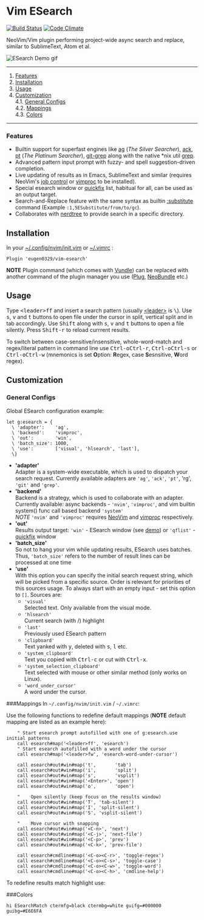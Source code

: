 # Vim ESearch

[![Build Status](https://travis-ci.org/eugen0329/vim-esearch.svg?branch=master)](https://travis-ci.org/eugen0329/vim-esearch)
[![Code Climate](https://codeclimate.com/github/eugen0329/vim-esearch/badges/gpa.svg)](https://codeclimate.com/github/eugen0329/vim-esearch)

NeoVim/Vim plugin performing project-wide async search and replace, similar to
SublimeText, Atom et al.

![ESearch Demo gif](https://raw.githubusercontent.com/eugen0329/vim-esearch/master/.github/demo.gif)

---
1. [Features](#features)
2. [Installation](#installation)
3. [Usage](#usage)
4. [Customization](#customization)  
4.1. [General Configs](#general-configs)  
4.2. [Mappings](#mappings)  
4.3. [Colors](#colors)  

---

### Features
* Builtin support for superfast engines like
[ag](https://github.com/ggreer/the_silver_searcher#installing) (_The Silver Searcher_),
[ack](http://beyondgrep.com/install/),
[pt](https://github.com/monochromegane/the_platinum_searcher#installation) (_The Platinum Searcher_),
[git-grep](https://git-scm.com/docs/git-grep) along with the
native \*nix util [grep](http://linux.die.net/man/1/grep).
* Advanced pattern input prompt with fuzzy- and spell suggestion-driven completion.
* Live updating of results as in Emacs, SublimeText and similar (requires NeoVim's [job control](https://neovim.io/doc/user/job_control.html) or [vimproc](https://github.com/Shougo/vimproc.vim#install) to be installed).
* Special esearch window or [quickfix](https://neovim.io/doc/user/quickfix.html#quickfix) list, habitual for all, can be used as an output target.
* Search-and-Replace feature with the same syntax as builtin [:substitute](https://neovim.io/doc/user/change.html#:substitute) command (Example `:1,5ESubstitute/from/to/gc`).
* Collaborates with [nerdtree](https://github.com/scrooloose/nerdtree#intro) to provide search in a specific directory.

## Installation

In your [~/.config/nvim/init.vim](https://neovim.io/doc/user/starting.html#vimrc) or  [~/.vimrc](http://vimdoc.sourceforge.net/htmldoc/starting.html#.vimrc) :
```vim
Plugin 'eugen0329/vim-esearch'
```

**NOTE**
Plugin command (which comes with [Vundle](https://github.com/VundleVim/Vundle.vim)) can be replaced with 
another command of the plugin manager you use ([Plug](https://github.com/junegunn/vim-plug#installation),
[NeoBundle](https://github.com/Shougo/neobundle.vim#1-install-neobundle) etc.)

## Usage

Type <kbd>\<leader></kbd><kbd>f</kbd><kbd>f</kbd> and insert a search pattern (usually [\<leader>](https://neovim.io/doc/user/map.html#mapleader) is <kbd>\\</kbd>).
Use <kbd>s</kbd>, <kbd>v</kbd> and <kbd>t</kbd> buttons to open file under the
cursor in split, vertical split and in tab accordingly. Use <kbd>Shift</kbd>
along with <kbd>s</kbd>, <kbd>v</kbd> and <kbd>t</kbd> buttons to open a file silently. Press <kbd>Shift-r</kbd> to reload
currrent results.

To switch between case-sensitive/insensitive, whole-word-match and regex/literal pattern in command
line use <kbd>Ctrl-o</kbd><kbd>Ctrl-r</kbd>, <kbd>Ctrl-o</kbd><kbd>Ctrl-s</kbd> or <kbd>Ctrl-o</kbd><kbd>Ctrl-w</kbd> (mnemonics is set **O**ption: **R**egex,
case **S**esnsitive, **W**ord regex).

## Customization

### General Configs

Global ESearch configuration example:

```vim
let g:esearch = {
  \ 'adapter':    'ag',
  \ 'backend':    'vimproc',
  \ 'out':        'win',
  \ 'batch_size': 1000,
  \ 'use':        ['visual', 'hlsearch', 'last'],
  \}
```

* __'adapter'__<br>
  Adapter is a system-wide executable, which is used to dispatch your search
  request. Currently available adapters are `'ag'`, `'ack'`, `'pt'`, 'rg', `'git'` and `'grep'`.
* __'backend'__<br>
  Backend is a strategy, which is used to collaborate with an adapter. Currently available:
  async backends - `'nvim'`, `'vimproc'`, and vim builtin system() func call based backend
  `'system'`<br>
  _NOTE_ `'nvim'` and `'vimproc'` requires [NeoVim](https://github.com/neovim/neovim#readme) and  [vimproc](https://github.com/Shougo/vimproc.vim#install) respectively.
* __'out'__<br>
  Results output target: `'win'` - ESearch window (see [demo](#vim-esearch)) or `'qflist'` - [quickfix](https://neovim.io/doc/user/quickfix.html#quickfix) window
* __'batch_size'__<br>
  So not to hang your vim while updating results, ESearch uses batches. Thus,
  `'batch_size'` refers to the number of result lines can be processed at one time
* __'use'__<br>
  With this option you can specify the initial search request string, which will be
  picked from a specific source. Order is relevant for priorities of this sources usage. To always start with an empty input - set this option to `[]`. Sources are:
    * `'visual'`<br>
      Selected text. Only available from the visual mode.
    * `'hlsearch'`<br>
      Current search (with /) highlight
    * `'last'`<br>
      Previously used ESearch pattern
    * `'clipboard'`<br>
      Text yanked with <kbd>y</kbd>, deleted with <kbd>s</kbd>, <kbd>l</kbd> etc.<br>
    * `'system_clipboard'`<br>
      Text you copied with <kbd>Ctrl-c</kbd> or cut with <kbd>Ctrl-x</kbd>.<br>
    * `'system_selection_clipboard'`<br>
      Text selected with mouse or other similar method (only works on Linux).<br>
    * `'word_under_cursor'`<br>
      A word under the cursor.<br>

###Mappings
In `~/.config/nvim/init.vim` / `~/.vimrc`:

Use the following functions to redefine default mappings (**NOTE** default
mapping are listed as an example here):

```vim
    " Start esearch prompt autofilled with one of g:esearch.use initial patterns
    call esearch#map('<leader>ff', 'esearch')
    " Start esearch autofilled with a word under the cursor
    call esearch#map('<leader>fw', 'esearch-word-under-cursor')

    call esearch#out#win#map('t',       'tab')
    call esearch#out#win#map('i',       'split')
    call esearch#out#win#map('s',       'vsplit')
    call esearch#out#win#map('<Enter>', 'open')
    call esearch#out#win#map('o',       'open')

    "    Open silently (keep focus on the results window)
    call esearch#out#win#map('T', 'tab-silent')
    call esearch#out#win#map('I', 'split-silent')
    call esearch#out#win#map('S', 'vsplit-silent')

    "    Move cursor with snapping
    call esearch#out#win#map('<C-n>', 'next')
    call esearch#out#win#map('<C-j>', 'next-file')
    call esearch#out#win#map('<C-p>', 'prev')
    call esearch#out#win#map('<C-k>', 'prev-file')

    call esearch#cmdline#map('<C-o><C-r>', 'toggle-regex')
    call esearch#cmdline#map('<C-o><C-s>', 'toggle-case')
    call esearch#cmdline#map('<C-o><C-w>', 'toggle-word')
    call esearch#cmdline#map('<C-o><C-h>', 'cmdline-help')
```

To redefine results match highlight use:

###Colors

```vim
hi ESearchMatch ctermfg=black ctermbg=white guifg=#000000 guibg=#E6E6FA
```
